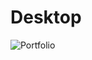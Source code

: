 # Desktop
![Portfolio](https://raw.githubusercontent.com/Jasius/Portfolio/gh-pages/images/portfolio.PNG)
